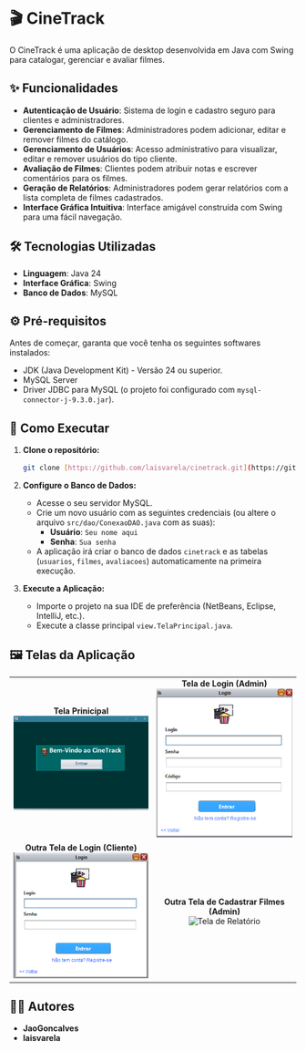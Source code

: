# 🎬 CineTrack

O CineTrack é uma aplicação de desktop desenvolvida em Java com Swing para catalogar, gerenciar e avaliar filmes.

## ✨ Funcionalidades

* **Autenticação de Usuário**: Sistema de login e cadastro seguro para clientes e administradores.
* **Gerenciamento de Filmes**: Administradores podem adicionar, editar e remover filmes do catálogo.
* **Gerenciamento de Usuários**: Acesso administrativo para visualizar, editar e remover usuários do tipo cliente.
* **Avaliação de Filmes**: Clientes podem atribuir notas e escrever comentários para os filmes.
* **Geração de Relatórios**: Administradores podem gerar relatórios com a lista completa de filmes cadastrados.
* **Interface Gráfica Intuitiva**: Interface amigável construída com Swing para uma fácil navegação.

## 🛠️ Tecnologias Utilizadas

* **Linguagem**: Java 24
* **Interface Gráfica**: Swing
* **Banco de Dados**: MySQL

## ⚙️ Pré-requisitos

Antes de começar, garanta que você tenha os seguintes softwares instalados:

* JDK (Java Development Kit) - Versão 24 ou superior.
* MySQL Server
* Driver JDBC para MySQL (o projeto foi configurado com `mysql-connector-j-9.3.0.jar`).

## 🚀 Como Executar

1.  **Clone o repositório:**
    ```bash
    git clone [https://github.com/laisvarela/cinetrack.git](https://github.com/laisvarela/cinetrack.git)
    ```
2.  **Configure o Banco de Dados:**
    * Acesse o seu servidor MySQL.
    * Crie um novo usuário com as seguintes credenciais (ou altere o arquivo `src/dao/ConexaoDAO.java` com as suas):
        * **Usuário**: `Seu nome aqui`
        * **Senha**: `Sua senha`
    * A aplicação irá criar o banco de dados `cinetrack` e as tabelas (`usuarios`, `filmes`, `avaliacoes`) automaticamente na primeira execução.

3.  **Execute a Aplicação:**
    * Importe o projeto na sua IDE de preferência (NetBeans, Eclipse, IntelliJ, etc.).
    * Execute a classe principal `view.TelaPrincipal.java`.

## 🖼️ Telas da Aplicação

<table>
  <tr>
    <td align="center">
      <strong>Tela Prinicipal</strong><br>
      <img src="./img/TelaPrincipal.png" width="400" alt="Tela de Login">
    </td>
    <td align="center">
      <strong>Tela de Login (Admin)</strong><br>
      <img src="./img/TelaLoginADM.png" width="400" alt="Tela de Admin">
    </td>
  </tr>
  <tr>
    <td align="center">
      <strong>Outra Tela de Login (Cliente) </strong><br>
      <img src="./img/TelaLoginCliente.png" width="400" alt="Tela de Avaliação de Filme">
    </td>
    <td align="center">
      <strong>Outra Tela de Cadastrar Filmes (Admin)</strong><br>
      <img src="./img/TelaCadastrarFilmes.png" width="400" alt="Tela de Relatório">
    </td>
  </tr>
</table>

## 👩‍💻 Autores

* **JaoGoncalves**
* **laisvarela**
